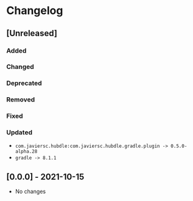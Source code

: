 # Changelog

## [Unreleased]

### Added

### Changed

### Deprecated

### Removed

### Fixed

### Updated

- `com.javiersc.hubdle:com.javiersc.hubdle.gradle.plugin -> 0.5.0-alpha.28`
- `gradle -> 8.1.1`

## [0.0.0] - 2021-10-15

- No changes
